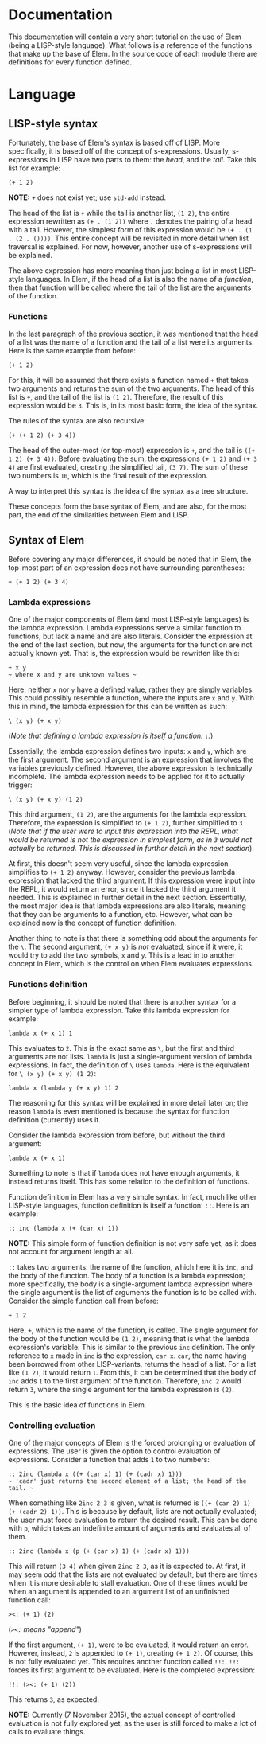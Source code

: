 Documentation
====

This documentation will contain a very short tutorial on the use of Elem (being a LISP-style language).  What follows is a reference of the functions that make up the base of Elem.  In the source code of each module there are definitions for every function defined.

# Language

## LISP-style syntax

Fortunately, the base of Elem's syntax is based off of LISP.  More specifically, it is based off of the concept of s-expressions.  Usually, s-expressions in LISP have two parts to them: the *head*, and the *tail*.  Take this list for example:

```
(+ 1 2)
```
**NOTE:** `+` does not exist yet; use `std-add` instead.

The head of the list is `+` while the tail is another list, `(1 2)`, the entire expression rewritten as `(+ . (1 2))` where `.` denotes the pairing of a head with a tail.  However, the simplest form of this expression would be `(+ . (1 . (2 . ())))`.  This entire concept will be revisited in more detail when list traversal is explained.  For now, however, another use of s-expressions will be explained.

The above expression has more meaning than just being a list in most LISP-style languages.  In Elem, if the head of a list is also the name of a *function*, then that function will be called where the tail of the list are the arguments of the function.

### Functions

In the last paragraph of the previous section, it was mentioned that the head of a list was the name of a function and the tail of a list were its arguments.  Here is the same example from before:

```
(+ 1 2)
```

For this, it will be assumed that there exists a function named `+` that takes two arguments and returns the sum of the two arguments.  The head of this list is `+`, and the tail of the list is `(1 2)`.  Therefore, the result of this expression would be `3`.  This is, in its most basic form, the idea of the syntax.

The rules of the syntax are also recursive:

```
(+ (+ 1 2) (+ 3 4))
```

The head of the outer-most (or top-most) expression is `+`, and the tail is `((+ 1 2) (+ 3 4))`.  Before evaluating the sum, the expressions `(+ 1 2)` and `(+ 3 4)` are first evaluated, creating the simplified tail, `(3 7)`.  The sum of these two numbers is `10`, which is the final result of the expression.

A way to interpret this syntax is the idea of the syntax as a tree structure.

These concepts form the base syntax of Elem, and are also, for the most part, the end of the similarities between Elem and LISP.

## Syntax of Elem

Before covering any major differences, it should be noted that in Elem, the top-most part of an expression does not have surrounding parentheses:

```
+ (+ 1 2) (+ 3 4)
```

### Lambda expressions

One of the major components of Elem (and most LISP-style languages) is the lambda expression.  Lambda expressions serve a similar function to functions, but lack a name and are also literals.  Consider the expression at the end of the last section, but now, the arguments for the function are not actually known yet.  That is, the expression would be rewritten like this:

```
+ x y
~ where x and y are unknown values ~
```

Here, neither `x` nor `y` have a defined value, rather they are simply variables.  This could possibly resemble a function, where the inputs are `x` and `y`.  With this in mind, the lambda expression for this can be written as such:

```
\ (x y) (+ x y)
```

(*Note that defining a lambda expression is itself a function: `\`.*)

Essentially, the lambda expression defines two inputs: `x` and `y`, which are the first argument.  The second argument is an expression that involves the variables previously defined.  However, the above expression is technically incomplete.  The lambda expression needs to be applied for it to actually trigger:

```
\ (x y) (+ x y) (1 2)
```

This third argument, `(1 2)`, are the arguments for the lambda expression.  Therefore, the expression is simplified to `(+ 1 2)`, further simplified to `3` (*Note that if the user were to input this expression into the REPL, what would be returned is not the expression in simplest form, as in `3` would not actually be returned.  This is discussed in further detail in the next section*).

At first, this doesn't seem very useful, since the lambda expression simplifies to `(+ 1 2)` anyway.  However, consider the previous lambda expression that lacked the third argument.  If this expression were input into the REPL, it would return an error, since it lacked the third argument it needed.  This is explained in further detail in the next section.  Essentially, the most major idea is that lambda expressions are also literals, meaning that they can be arguments to a function, etc.  However, what can be explained now is the concept of function definition.

Another thing to note is that there is something odd about the arguments for the `\`.  The second argument, `(+ x y)` is *not* evaluated, since if it were, it would try to add the two symbols, `x` and `y`.  This is a lead in to another concept in Elem, which is the control on when Elem evaluates expressions.

### Functions definition

Before beginning, it should be noted that there is another syntax for a simpler type of lambda expression.  Take this lambda expression for example:

```
lambda x (+ x 1) 1
```

This evaluates to `2`.  This is the exact same as `\`, but the first and third arguments are not lists.  `lambda` is just a single-argument version of lambda expressions.  In fact, the definition of `\` uses `lambda`.  Here is the equivalent for `\ (x y) (+ x y) (1 2)`:

```
lambda x (lambda y (+ x y) 1) 2
```

The reasoning for this syntax will be explained in more detail later on; the reason `lambda` is even mentioned is because the syntax for function definition (currently) uses it.

Consider the lambda expression from before, but without the third argument:

```
lambda x (+ x 1)
```

Something to note is that if `lambda` does not have enough arguments, it instead returns itself.  This has some relation to the definition of functions.

Function definition in Elem has a very simple syntax.  In fact, much like other LISP-style languages, function definition is itself a function: `::`.  Here is an example:

```
:: inc (lambda x (+ (car x) 1))
```
**NOTE:** This simple form of function definition is not very safe yet, as it does not account for argument length at all.

`::` takes two arguments: the name of the function, which here it is `inc`, and the body of the function.  The body of a function is a lambda expression; more specifically, the body is a single-argument lambda expression where the single argument is the list of arguments the function is to be called with.  Consider the simple function call from before:

```
+ 1 2
```

Here, `+`, which is the name of the function, is called.  The single argument for the body of the function would be `(1 2)`, meaning that is what the lambda expression's variable.  This is similar to the previous `inc` definition.  The only reference to `x` made in `inc` is the expression, `car x`.  `car`, the name having been borrowed from other LISP-variants, returns the head of a list.  For a list like `(1 2)`, it would return `1`.  From this, it can be determined that the body of `inc` adds `1` to the first argument of the function.  Therefore, `inc 2` would return `3`, where the single argument for the lambda expression is `(2)`.

This is the basic idea of functions in Elem.

### Controlling evaluation

One of the major concepts of Elem is the forced prolonging or evaluation of expressions.  The user is given the option to control evaluation of expressions.  Consider a function that adds `1` to two numbers:

```
:: 2inc (lambda x ((+ (car x) 1) (+ (cadr x) 1)))
~ 'cadr' just returns the second element of a list; the head of the tail. ~
```

When something like `2inc 2 3` is given, what is returned is `((+ (car 2) 1) (+ (cadr 2) 1))`.  This is because by default, lists are not actually evaluated; the user must force evaluation to return the desired result.  This can be done with `p`, which takes an indefinite amount of arguments and evaluates all of them.

```
:: 2inc (lambda x (p (+ (car x) 1) (+ (cadr x) 1)))
```

This will return `(3 4)` when given `2inc 2 3`, as it is expected to.  At first, it may seem odd that the lists are not evaluated by default, but there are times when it is more desirable to stall evaluation.  One of these times would be when an argument is appended to an argument list of an unfinished function call:

```
><: (+ 1) (2)
```
(*`><:` means "append"*)

If the first argument, `(+ 1)`, were to be evaluated, it would return an error.  However, instead, `2` is appended to `(+ 1)`, creating `(+ 1 2)`.  Of course, this is not fully evaluated yet.  This requires another function called `!!:`.  `!!:` forces its first argument to be evaluated.  Here is the completed expression:

```
!!: (><: (+ 1) (2))
```

This returns `3`, as expected.

**NOTE:** Currently (7 November 2015), the actual concept of controlled evaluation is not fully explored yet, as the user is still forced to make a lot of calls to evaluate things.